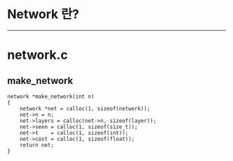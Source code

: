 # Network 란?

---
# network.c

## make_network

```
network *make_network(int n)
{
    network *net = calloc(1, sizeof(network));
    net->n = n;
    net->layers = calloc(net->n, sizeof(layer));
    net->seen = calloc(1, sizeof(size_t));
    net->t    = calloc(1, sizeof(int));
    net->cost = calloc(1, sizeof(float));
    return net;
}
```
